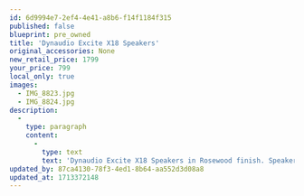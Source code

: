 ```yaml
---
id: 6d9994e7-2ef4-4e41-a8b6-f14f1184f315
published: false
blueprint: pre_owned
title: 'Dynaudio Excite X18 Speakers'
original_accessories: None
new_retail_price: 1799
your_price: 799
local_only: true
images:
  - IMG_8823.jpg
  - IMG_8824.jpg
description:
  -
    type: paragraph
    content:
      -
        type: text
        text: 'Dynaudio Excite X18 Speakers in Rosewood finish. Speakers are in good physical and functional condition and sold as new for $1,799.00'
updated_by: 87ca4130-78f3-4ed1-8b64-aa552d3d08a8
updated_at: 1713372148
---
```

